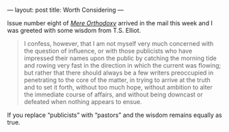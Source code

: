 —
layout: post
title: Worth Considering
—

Issue number eight of *[Mere Orthodoxy](https://mereorthodoxy.com/journal)* arrived in the mail this week and I was greeted with some wisdom from T.S. Elliot.

> I confess, however, that I am not myself very much concerned with the question of influence, or with those publicists who have impressed their names upon the public by catching the morning tide and rowing very fast in the direction in which the current was flowing; but rather that there should always be a few writers preoccupied in penetrating to the core of the matter, in trying to arrive at the truth and to set it forth, without too much hope, without ambition to alter the immediate course of affairs, and without being downcast or defeated when nothing appears to ensue.

If you replace “publicists” with “pastors” and the wisdom remains equally as true.